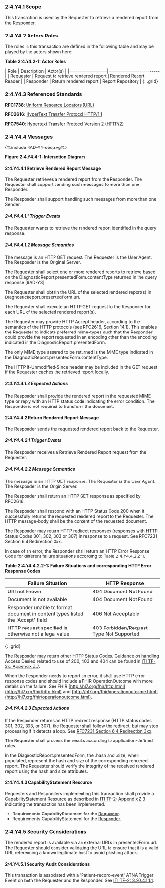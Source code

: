 ### 2:4.Y4.1 Scope

This transaction is used by the Requester to retrieve a rendered report from the Responder.

### 2:4.Y4.2 Actors Roles

The roles in this transaction are defined in the following table and may be played by the actors shown here:

**Table 2:4.Y4.2-1: Actor Roles**

| Role      | Description                                   | Actor(s)          |
|-------------------|--------------------------|
| Requester | Request to retrieve rendered report         | Rendered Report Reader    |
| Responder | Return rendered report  | Report Repository |
{: .grid}

### 2:4.Y4.3 Referenced Standards

**RFC1738**: [Uniform Resource Locators (URL)](http://www.ietf.org/rfc/rfc1738.txt)

**RFC2616**: [HyperText Transfer Protocol HTTP/1.1](http://www.ietf.org/rfc/rfc2616.txt)

**RFC7540**: [Hypertext Transfer Protocol Version 2 (HTTP/2)](https://tools.ietf.org/html/rfc7540)

### 2:4.Y4.4 Messages

<div>
{%include RAD-Y4-seq.svg%}
</div>

<div style="clear: left"/>

**Figure 2:4.Y4.4-1: Interaction Diagram**

#### 2:4.Y4.4.1 Retrieve Rendered Report Message

The Requester retrieves a rendered report from the Responder.  The Requester shall support sending such messages to more than one Responder.

The Responder shall support handling such messages from more than one Sender. 

##### 2:4.Y4.4.1.1 Trigger Events

The Requester wants to retrieve the rendered report identified in the query response.

##### 2:4.Y4.4.1.2 Message Semantics

The message is an HTTP GET request. The Requester is the User Agent. The Responder is the Original Server.

The Requester shall select one or more rendered reports to retrieve based on the DiagnosticReport.presentedForm.contentType returned in the query response [RAD-Y3].

The Requester shall obtain the URL of the selected rendered report(s) in DiagnosticReport.presentedForm.url.

The Requester shall execute an HTTP GET request to the Responder for each URL of the selected rendered report(s).

The Requester may provide HTTP Accept header, according to the semantics of the HTTP protocols (see RFC2616, Section 14.1).  This enables the Requester to indicate preferred mime-types such that the Responder could provide the report requested in an encoding other than the encoding indicated in the DiagnosticReport.presentedForm.

The only MIME type assured to be returned is the MIME type indicated in the DiagnosticReport.presentedForm.contentType.

The HTTP If-Unmodified-Since header may be included in the GET request if the Requester caches the retrieved report locally.

##### 2:4.Y4.4.1.3 Expected Actions

The Responder shall provide the rendered report in the requested MIME type or reply with an HTTP status code indicating the error condition. The Responder is not required to transform the document.

#### 2:4.Y4.4.2 Return Rendered Report Message

The Responder sends the requested rendered report back to the Requester.

##### 2:4.Y4.4.2.1 Trigger Events

The Responder receives a Retrieve Rendered Report request from the Requester.

##### 2:4.Y4.4.2.2 Message Semantics

The message is an HTTP GET response. The Requester is the User Agent. The Responder is the Origin Server.

The Responder shall return an HTTP GET response as specified by RFC2616.

The Responder shall respond with an HTTP Status Code 200 when it successfully returns the requested rendered report to the Requester. The HTTP message-body shall be the content of the requested document.

The Responder may return HTTP redirect responses (responses with HTTP Status Codes 301, 302, 303 or 307) in response to a request. See RFC7231 Section 6.4 Redirection 3xx.

In case of an error, the Responder shall return an HTTP Error Response Code for different failure situations according to Table 2:4.Y4.4.2.2-1.

**Table 2:4.Y4.4.2.2-1: Failure Situations and corresponding HTTP Error Response Codes**

|Failure Situation	| HTTP Response |
|-----------|---------------|
|URI not known	| 404 Document Not Found |
|Document is not available	| 404 Document Not Found |
|Responder unable to format document in content types listed the 'Accept' field	| 406 Not Acceptable |
|HTTP request specified is otherwise not a legal value	| 403 Forbidden/Request Type Not Supported |
{: .grid}

The Responder may return other HTTP Status Codes. Guidance on handling Access Denied related to use of 200, 403 and 404 can be found in [ITI TF-2x: Appendix Z.7](https://profiles.ihe.net/ITI/TF/Volume2/ch-Z.html#z.8-mobile-security-considerations).

When the Responder needs to report an error, it shall use HTTP error response codes and should include a FHIR OperationOutcome with more details on the failure. See FHIR [http://hl7.org/fhir/http.html](http://hl7.org/fhir/http.html) and [http://hl7.org/fhir/operationoutcome.html](http://hl7.org/fhir/operationoutcome.html). 

##### 2:4.Y4.4.2.3 Expected Actions

If the Responder returns an HTTP redirect response (HTTP status codes 301, 302, 303, or 307), the Requester shall follow the redirect, but may stop processing if it detects a loop. See [RFC7231 Section 6.4 Redirection 3xx](https://tools.ietf.org/html/rfc7231#section-6.4).

The Requester shall process the results according to application-defined rules.

In the DiagnosticReport.presentedForm, the .hash and .size, when populated, represent the hash and size of the corresponding rendered report. The Requester should verify the integrity of the received rendered report using the hash and size attributes.

#### 2:4.Y4.4.3 CapabilityStatement Resource

Requesters and Responders implementing this transaction shall provide a CapabilityStatement Resource as described in [ITI TF-2: Appendix Z.3](https://profiles.ihe.net/ITI/TF/Volume2/ch-Z.html#z.3-capabilitystatement-resource) indicating the transaction has been implemented. 

- Requirements CapabilityStatement for the [Requester](CapabilityStatement-IHE.IMR.ReportReader.html).
- Requirements CapabilityStatement for the [Responder](CapabilityStatement-IHE.IMR.ReportRepository.html).

### 2:4.Y4.5 Security Considerations

The rendered report is available via an external URLs in presentedForm.url. The Requester should consider validating the URL to ensure that it is a valid URL referencing a known legitimate host to avoid phishing attack.

#### 2:4.Y4.5.1 Security Audit Considerations

This transaction is associated with a 'Patient-record-event' ATNA Trigger Event on both the Requester and the Responder. See [ITI TF-2: 3.20.4.1.1.1](https://profiles.ihe.net/ITI/TF/Volume2/ITI-20.html#3.20.4.1.1.1).
